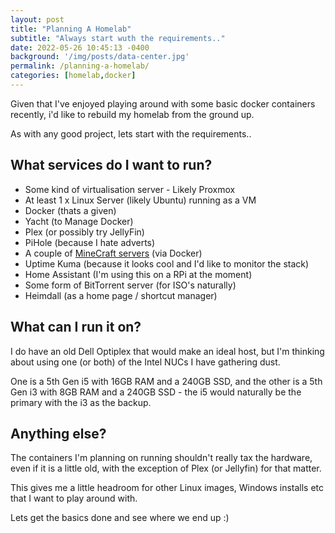 ```yaml
---
layout: post
title: "Planning A Homelab"
subtitle: "Always start wuth the requirements.."
date: 2022-05-26 10:45:13 -0400
background: '/img/posts/data-center.jpg'
permalink: /planning-a-homelab/
categories: [homelab,docker]
---
```

Given that I've enjoyed playing around with some basic docker containers recently, i'd like to rebuild my homelab from the ground up.

As with any good project, lets start with the requirements..

## What services do I want to run?

* Some kind of virtualisation server - Likely Proxmox
* At least 1 x Linux Server (likely Ubuntu) running as a VM
* Docker (thats a given)
* Yacht (to Manage Docker)
* Plex (or possibly try JellyFin)
* PiHole (because I hate adverts)
* A couple of [MineCraft servers](/deploy-minecraft-docker/) (via Docker)
* Uptime Kuma (because it looks cool and I'd like to monitor the stack)
* Home Assistant (I'm using this on a RPi at the moment)
* Some form of BitTorrent server (for ISO's naturally)
* Heimdall (as a home page / shortcut manager)

## What can I run it on?

I do have an old Dell Optiplex that would make an ideal host, but I'm thinking about using one (or both) of the Intel NUCs I have gathering dust.

One is a 5th Gen i5 with 16GB RAM and a 240GB SSD, and the other is a 5th Gen i3 with 8GB RAM and a 240GB SSD - the i5 would naturally be the primary with the i3 as the backup.

## Anything else?

The containers I'm planning on running shouldn't really tax the hardware, even if it is a little old, with the exception of Plex (or Jellyfin) for that matter. 

This gives me a little headroom for other Linux images, Windows installs etc that I want to play around with. 

Lets get the basics done and see where we end up :)